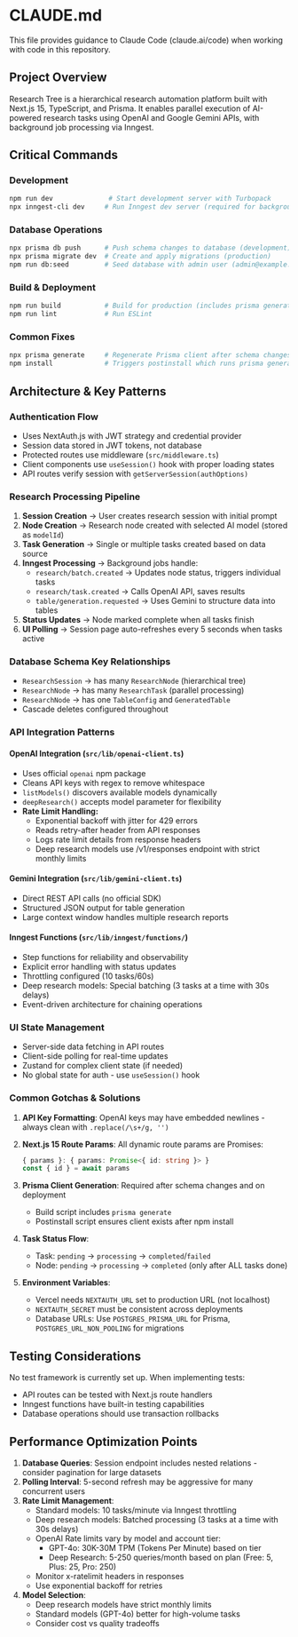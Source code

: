 # CLAUDE.md

This file provides guidance to Claude Code (claude.ai/code) when working with code in this repository.

## Project Overview

Research Tree is a hierarchical research automation platform built with Next.js 15, TypeScript, and Prisma. It enables parallel execution of AI-powered research tasks using OpenAI and Google Gemini APIs, with background job processing via Inngest.

## Critical Commands

### Development
```bash
npm run dev              # Start development server with Turbopack
npx inngest-cli dev     # Run Inngest dev server (required for background jobs)
```

### Database Operations
```bash
npx prisma db push      # Push schema changes to database (development)
npx prisma migrate dev  # Create and apply migrations (production)
npm run db:seed         # Seed database with admin user (admin@example.com / admin123)
```

### Build & Deployment
```bash
npm run build           # Build for production (includes prisma generate)
npm run lint            # Run ESLint
```

### Common Fixes
```bash
npx prisma generate     # Regenerate Prisma client after schema changes
npm install             # Triggers postinstall which runs prisma generate
```

## Architecture & Key Patterns

### Authentication Flow
- Uses NextAuth.js with JWT strategy and credential provider
- Session data stored in JWT tokens, not database
- Protected routes use middleware (`src/middleware.ts`) 
- Client components use `useSession()` hook with proper loading states
- API routes verify session with `getServerSession(authOptions)`

### Research Processing Pipeline
1. **Session Creation** → User creates research session with initial prompt
2. **Node Creation** → Research node created with selected AI model (stored as `modelId`)
3. **Task Generation** → Single or multiple tasks created based on data source
4. **Inngest Processing** → Background jobs handle:
   - `research/batch.created` → Updates node status, triggers individual tasks
   - `research/task.created` → Calls OpenAI API, saves results
   - `table/generation.requested` → Uses Gemini to structure data into tables
5. **Status Updates** → Node marked complete when all tasks finish
6. **UI Polling** → Session page auto-refreshes every 5 seconds when tasks active

### Database Schema Key Relationships
- `ResearchSession` → has many `ResearchNode` (hierarchical tree)
- `ResearchNode` → has many `ResearchTask` (parallel processing)
- `ResearchNode` → has one `TableConfig` and `GeneratedTable`
- Cascade deletes configured throughout

### API Integration Patterns

#### OpenAI Integration (`src/lib/openai-client.ts`)
- Uses official `openai` npm package
- Cleans API keys with regex to remove whitespace
- `listModels()` discovers available models dynamically
- `deepResearch()` accepts model parameter for flexibility
- **Rate Limit Handling:**
  - Exponential backoff with jitter for 429 errors
  - Reads retry-after header from API responses
  - Logs rate limit details from response headers
  - Deep research models use /v1/responses endpoint with strict monthly limits

#### Gemini Integration (`src/lib/gemini-client.ts`)
- Direct REST API calls (no official SDK)
- Structured JSON output for table generation
- Large context window handles multiple research reports

#### Inngest Functions (`src/lib/inngest/functions/`)
- Step functions for reliability and observability
- Explicit error handling with status updates
- Throttling configured (10 tasks/60s)
- Deep research models: Special batching (3 tasks at a time with 30s delays)
- Event-driven architecture for chaining operations

### UI State Management
- Server-side data fetching in API routes
- Client-side polling for real-time updates
- Zustand for complex client state (if needed)
- No global state for auth - use `useSession()` hook

### Common Gotchas & Solutions

1. **API Key Formatting**: OpenAI keys may have embedded newlines - always clean with `.replace(/\s+/g, '')`

2. **Next.js 15 Route Params**: All dynamic route params are Promises:
   ```typescript
   { params }: { params: Promise<{ id: string }> }
   const { id } = await params
   ```

3. **Prisma Client Generation**: Required after schema changes and on deployment
   - Build script includes `prisma generate`
   - Postinstall script ensures client exists after npm install

4. **Task Status Flow**: 
   - Task: `pending` → `processing` → `completed`/`failed`
   - Node: `pending` → `processing` → `completed` (only after ALL tasks done)

5. **Environment Variables**:
   - Vercel needs `NEXTAUTH_URL` set to production URL (not localhost)
   - `NEXTAUTH_SECRET` must be consistent across deployments
   - Database URLs: Use `POSTGRES_PRISMA_URL` for Prisma, `POSTGRES_URL_NON_POOLING` for migrations

## Testing Considerations

No test framework is currently set up. When implementing tests:
- API routes can be tested with Next.js route handlers
- Inngest functions have built-in testing capabilities
- Database operations should use transaction rollbacks

## Performance Optimization Points

1. **Database Queries**: Session endpoint includes nested relations - consider pagination for large datasets
2. **Polling Interval**: 5-second refresh may be aggressive for many concurrent users
3. **Rate Limit Management**: 
   - Standard models: 10 tasks/minute via Inngest throttling
   - Deep research models: Batched processing (3 tasks at a time with 30s delays)
   - OpenAI Rate limits vary by model and account tier:
     - GPT-4o: 30K-30M TPM (Tokens Per Minute) based on tier
     - Deep Research: 5-250 queries/month based on plan (Free: 5, Plus: 25, Pro: 250)
   - Monitor x-ratelimit headers in responses
   - Use exponential backoff for retries
4. **Model Selection**: 
   - Deep research models have strict monthly limits
   - Standard models (GPT-4o) better for high-volume tasks
   - Consider cost vs quality tradeoffs